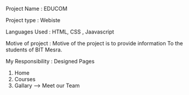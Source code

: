 Project Name : EDUCOM

Project type : Webiste

Languages Used  : HTML, CSS , Jaavascript

Motive of project : Motive of the project is to provide information To the students of BIT Mesra.

My Responsibility :  Designed Pages
1. Home
2. Courses
3. Gallary --> Meet our Team



